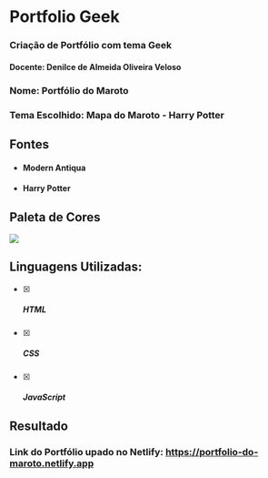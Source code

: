 # Portfolio Geek
### Criação de Portfólio com tema Geek

#### Docente: Denilce de Almeida Oliveira Veloso 

### Nome: Portfólio do Maroto

### Tema Escolhido: Mapa do Maroto - Harry Potter

## Fontes

- #### Modern Antiqua

- #### Harry Potter

## Paleta de Cores
![](C:\Users\lucas\Downloads\PWEB-main\PWEB-main\Portfolio\imgs\Cores.png)

## Linguagens Utilizadas:

- [x] ##### HTML

- [x] ##### CSS

- [x] ##### JavaScript


## Resultado
### Link do Portfólio upado no Netlify: https://portfolio-do-maroto.netlify.app
